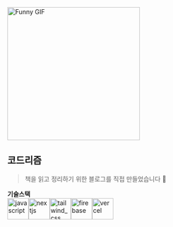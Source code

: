 <img 
  src="https://media4.giphy.com/media/v1.Y2lkPTc5MGI3NjExZWJnMjlpeDhhOW81cnhlM3RkbGpxeWt0cHF6MHpsZm91dWs2NHdtOCZlcD12MV9pbnRlcm5hbF9naWZfYnlfaWQmY3Q9Zw/RbDKaczqWovIugyJmW/giphy.gif" 
  alt="Funny GIF" 
  width="300"
/>

## 코드리즘
> 책을 읽고 정리하기 위한 블로그를 직접 만들었습니다 🥕

**기술스택** <br />
<img width="48" height="48" src="https://img.icons8.com/fluency/48/javascript.png" alt="javascript"/><img width="48" height="48" src="https://img.icons8.com/color/48/nextjs.png" alt="nextjs"/><img width="48" height="48" src="https://img.icons8.com/color/48/tailwind_css.png" alt="tailwind_css"/><img width="48" height="48" src="https://img.icons8.com/color/48/firebase.png" alt="firebase"/><img width="48" height="48" src="https://assets.vercel.com/image/upload/front/favicon/vercel/180x180.png" alt="vercel" />
